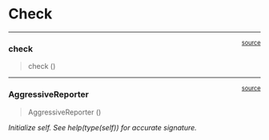 # Check


<!-- WARNING: THIS FILE WAS AUTOGENERATED! DO NOT EDIT! -->

------------------------------------------------------------------------

<a
href="https://github.com/callmephilip/nbdev-gymnastics/blob/master/nbdev_gymnastics/check.py#L14"
target="_blank" style="float:right; font-size:smaller">source</a>

### check

>  check ()

------------------------------------------------------------------------

<a
href="https://github.com/callmephilip/nbdev-gymnastics/blob/master/nbdev_gymnastics/check.py#L9"
target="_blank" style="float:right; font-size:smaller">source</a>

### AggressiveReporter

>  AggressiveReporter ()

*Initialize self. See help(type(self)) for accurate signature.*
